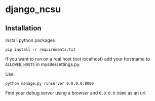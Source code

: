# django_ncsu

## Installation

Install python packages

```
pip install -r requirements.txt
```

If you want to run on a real host (not localhost) add your hostname to `ALLOWED_HOSTS` in mysite/settings.py.

Use

```
python manage.py runserver 0.0.0.0:8000
```

Find your debug server using a browser and `0.0.0.0:8000` as an url.
